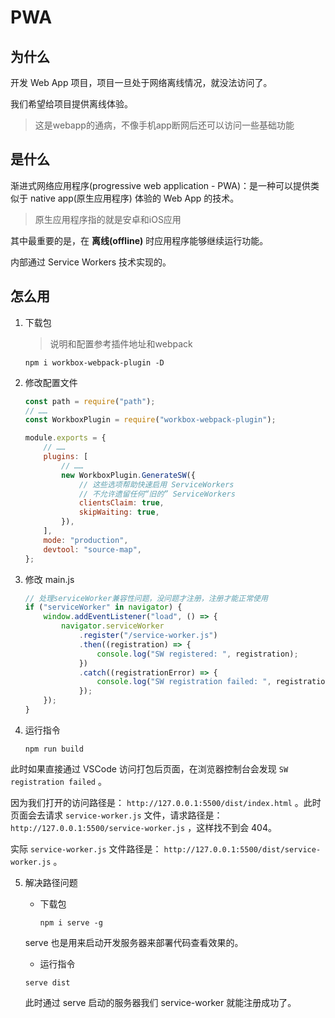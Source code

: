# PWA

## 为什么

开发 Web App 项目，项目一旦处于网络离线情况，就没法访问了。

我们希望给项目提供离线体验。

> 这是webapp的通病，不像手机app断网后还可以访问一些基础功能

## 是什么

渐进式网络应用程序(progressive web application - PWA)：是一种可以提供类似于 native app(原生应用程序) 体验的 Web App 的技术。

> 原生应用程序指的就是安卓和iOS应用

其中最重要的是，在 **离线(offline)** 时应用程序能够继续运行功能。

内部通过 Service Workers 技术实现的。

## 怎么用

1. 下载包
    > 说明和配置参考插件地址和webpack
    ```text
    npm i workbox-webpack-plugin -D
    ```

2. 修改配置文件

    ```javascript
    const path = require("path");
    // ……
    const WorkboxPlugin = require("workbox-webpack-plugin");

    module.exports = {
        // ……
        plugins: [
            // ……
            new WorkboxPlugin.GenerateSW({
                // 这些选项帮助快速启用 ServiceWorkers
                // 不允许遗留任何“旧的” ServiceWorkers
                clientsClaim: true,
                skipWaiting: true,
            }),
        ],
        mode: "production",
        devtool: "source-map",
    };
    ```

3. 修改 main.js

    ```javascript
    // 处理serviceWorker兼容性问题，没问题才注册，注册才能正常使用
    if ("serviceWorker" in navigator) {
        window.addEventListener("load", () => {
            navigator.serviceWorker
                .register("/service-worker.js")
                .then((registration) => {
                    console.log("SW registered: ", registration);
                })
                .catch((registrationError) => {
                    console.log("SW registration failed: ", registrationError);
                });
        });
    }
    ```
4. 运行指令

    ```text
    npm run build
    ```

此时如果直接通过 VSCode 访问打包后页面，在浏览器控制台会发现 `SW registration failed` 。

因为我们打开的访问路径是： `http://127.0.0.1:5500/dist/index.html` 。此时页面会去请求 `service-worker.js` 文件，请求路径是： `http://127.0.0.1:5500/service-worker.js` ，这样找不到会 404。

实际 `service-worker.js` 文件路径是： `http://127.0.0.1:5500/dist/service-worker.js` 。

5. 解决路径问题

    * 下载包

        ```text
        npm i serve -g
        ```

    serve 也是用来启动开发服务器来部署代码查看效果的。

    * 运行指令

    ```text
    serve dist
    ```

    此时通过 serve 启动的服务器我们 service-worker 就能注册成功了。

